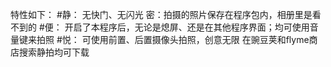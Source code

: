 特性如下：
#静：
无快门、无闪光 密：拍摄的照片保存在程序包内，相册里是看不到的 
#便：
开启了本程序后，无论是熄屏、还是在其他程序界面；均可使用音量键来拍照 
#悦：
可使用前置、后置摄像头拍照，创意无限
在豌豆荚和flyme商店搜索静拍均可下载